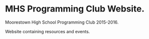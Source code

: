 # MHS Programming Club Website.
Moorestown High School Programming Club 2015-2016.

Website containing resources and events.
